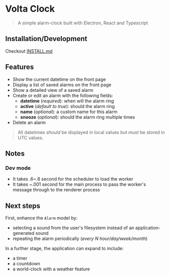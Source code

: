 # Volta Clock

> A simple alarm-clock built with Electron, React and Typescript


## Installation/Development

Checkout [INSTALL.md](./INSTALL.md)

## Features

- Show the current datetime on the front page
- Display a list of saved alarms on the front page
- Show a detailed view of a saved alarm
- Create or edit an alarm with the following fields:
  - **datetime** (*required*): when will the alarm ring
  - **active** (*default to true*): should the alarm ring
  - **name** (*optional*): a custom name for this alarm
  - **snooze** (*optional*): should the alarm ring multiple times
- Delete an alarm

> All datetimes *should* be displayed in local values but *must* be stored in UTC values.

## Notes

### Dev mode

- It takes .6~.8 second for the scheduler to load the worker 
- It takes ~.001 second for the main process to pass the worker's message through to the renderer process

## Next steps

First, enhance the `Alarm` model by:

- selecting a sound from the user's filesystem instead of an application-generated sound
- repeating the alarm periodically (*every N hour/day/week/month*)

In a further stage, the application can expand to include:
- a timer
- a countdown
- a world-clock with a weather feature
